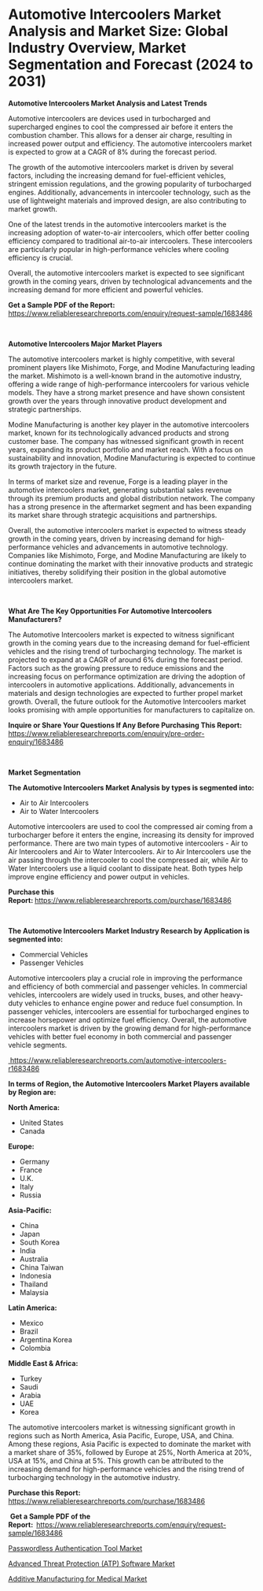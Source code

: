 <p><h1>Automotive Intercoolers Market Analysis and Market Size: Global Industry Overview, Market Segmentation and Forecast (2024 to 2031)</h1></p><p><strong>Automotive Intercoolers Market Analysis and Latest Trends</strong></p>
<p><p>Automotive intercoolers are devices used in turbocharged and supercharged engines to cool the compressed air before it enters the combustion chamber. This allows for a denser air charge, resulting in increased power output and efficiency. The automotive intercoolers market is expected to grow at a CAGR of 8% during the forecast period. </p><p>The growth of the automotive intercoolers market is driven by several factors, including the increasing demand for fuel-efficient vehicles, stringent emission regulations, and the growing popularity of turbocharged engines. Additionally, advancements in intercooler technology, such as the use of lightweight materials and improved design, are also contributing to market growth.</p><p>One of the latest trends in the automotive intercoolers market is the increasing adoption of water-to-air intercoolers, which offer better cooling efficiency compared to traditional air-to-air intercoolers. These intercoolers are particularly popular in high-performance vehicles where cooling efficiency is crucial.</p><p>Overall, the automotive intercoolers market is expected to see significant growth in the coming years, driven by technological advancements and the increasing demand for more efficient and powerful vehicles.</p></p>
<p><strong>Get a Sample PDF of the Report:&nbsp;</strong> <a href="https://www.reliableresearchreports.com/enquiry/request-sample/1683486">https://www.reliableresearchreports.com/enquiry/request-sample/1683486</a></p>
<p>&nbsp;</p>
<p><strong>Automotive Intercoolers Major Market Players</strong></p>
<p><p>The automotive intercoolers market is highly competitive, with several prominent players like Mishimoto, Forge, and Modine Manufacturing leading the market. Mishimoto is a well-known brand in the automotive industry, offering a wide range of high-performance intercoolers for various vehicle models. They have a strong market presence and have shown consistent growth over the years through innovative product development and strategic partnerships.</p><p>Modine Manufacturing is another key player in the automotive intercoolers market, known for its technologically advanced products and strong customer base. The company has witnessed significant growth in recent years, expanding its product portfolio and market reach. With a focus on sustainability and innovation, Modine Manufacturing is expected to continue its growth trajectory in the future.</p><p>In terms of market size and revenue, Forge is a leading player in the automotive intercoolers market, generating substantial sales revenue through its premium products and global distribution network. The company has a strong presence in the aftermarket segment and has been expanding its market share through strategic acquisitions and partnerships.</p><p>Overall, the automotive intercoolers market is expected to witness steady growth in the coming years, driven by increasing demand for high-performance vehicles and advancements in automotive technology. Companies like Mishimoto, Forge, and Modine Manufacturing are likely to continue dominating the market with their innovative products and strategic initiatives, thereby solidifying their position in the global automotive intercoolers market.</p></p>
<p>&nbsp;</p>
<p><strong>What Are The Key Opportunities For Automotive Intercoolers Manufacturers?</strong></p>
<p><p>The Automotive Intercoolers market is expected to witness significant growth in the coming years due to the increasing demand for fuel-efficient vehicles and the rising trend of turbocharging technology. The market is projected to expand at a CAGR of around 6% during the forecast period. Factors such as the growing pressure to reduce emissions and the increasing focus on performance optimization are driving the adoption of intercoolers in automotive applications. Additionally, advancements in materials and design technologies are expected to further propel market growth. Overall, the future outlook for the Automotive Intercoolers market looks promising with ample opportunities for manufacturers to capitalize on.</p></p>
<p><strong>Inquire or Share Your Questions If Any Before Purchasing This Report:</strong> <a href="https://www.reliableresearchreports.com/enquiry/pre-order-enquiry/1683486">https://www.reliableresearchreports.com/enquiry/pre-order-enquiry/1683486</a></p>
<p>&nbsp;</p>
<p><strong>Market Segmentation</strong></p>
<p><strong>The Automotive Intercoolers Market Analysis by types is segmented into:</strong></p>
<p><ul><li>Air to Air Intercoolers</li><li>Air to Water Intercoolers</li></ul></p>
<p><p>Automotive intercoolers are used to cool the compressed air coming from a turbocharger before it enters the engine, increasing its density for improved performance. There are two main types of automotive intercoolers - Air to Air Intercoolers and Air to Water Intercoolers. Air to Air Intercoolers use the air passing through the intercooler to cool the compressed air, while Air to Water Intercoolers use a liquid coolant to dissipate heat. Both types help improve engine efficiency and power output in vehicles.</p></p>
<p><strong>Purchase this Report:&nbsp;</strong><a href="https://www.reliableresearchreports.com/purchase/1683486">https://www.reliableresearchreports.com/purchase/1683486</a></p>
<p>&nbsp;</p>
<p><strong>The Automotive Intercoolers Market Industry Research by Application is segmented into:</strong></p>
<p><ul><li>Commercial Vehicles</li><li>Passenger Vehicles</li></ul></p>
<p><p>Automotive intercoolers play a crucial role in improving the performance and efficiency of both commercial and passenger vehicles. In commercial vehicles, intercoolers are widely used in trucks, buses, and other heavy-duty vehicles to enhance engine power and reduce fuel consumption. In passenger vehicles, intercoolers are essential for turbocharged engines to increase horsepower and optimize fuel efficiency. Overall, the automotive intercoolers market is driven by the growing demand for high-performance vehicles with better fuel economy in both commercial and passenger vehicle segments.</p></p>
<p><a href="https://www.reliableresearchreports.com/automotive-intercoolers-r1683486">&nbsp;https://www.reliableresearchreports.com/automotive-intercoolers-r1683486</a></p>
<p><strong>In terms of Region, the Automotive Intercoolers Market Players available by Region are:</strong></p>
<p>
    <p> <strong> North America: </strong>
        <ul>
            <li>United States</li>
            <li>Canada</li>
        </ul>
        </p> 
    <p> <strong> Europe: </strong>
        <ul>
            <li>Germany</li>
            <li>France</li>
            <li>U.K.</li>
            <li>Italy</li>
            <li>Russia</li>
        </ul>
        </p> 
    <p> <strong> Asia-Pacific: </strong>
        <ul>
            <li>China</li>
            <li>Japan</li>
            <li>South Korea</li>
            <li>India</li>
            <li>Australia</li>
            <li>China Taiwan</li>
            <li>Indonesia</li>
            <li>Thailand</li>
            <li>Malaysia</li>
        </ul>
        </p> 
    <p> <strong> Latin America: </strong>
        <ul>
            <li>Mexico</li>
            <li>Brazil</li>
            <li>Argentina Korea</li>
            <li>Colombia</li>
        </ul>
        </p> 
    <p> <strong> Middle East & Africa: </strong>
        <ul>
            <li>Turkey</li>
            <li>Saudi</li>
            <li>Arabia</li>
            <li>UAE</li>
            <li>Korea</li>
        </ul>
    </p>
    </p>
<p><p>The automotive intercoolers market is witnessing significant growth in regions such as North America, Asia Pacific, Europe, USA, and China. Among these regions, Asia Pacific is expected to dominate the market with a market share of 35%, followed by Europe at 25%, North America at 20%, USA at 15%, and China at 5%. This growth can be attributed to the increasing demand for high-performance vehicles and the rising trend of turbocharging technology in the automotive industry.</p></p>
<p><strong>Purchase this Report: </strong><a href="https://www.reliableresearchreports.com/purchase/1683486">https://www.reliableresearchreports.com/purchase/1683486</a></p>
<p>&nbsp;<strong>Get a Sample PDF of the Report:&nbsp;&nbsp;</strong><a href="https://www.reliableresearchreports.com/enquiry/request-sample/1683486">https://www.reliableresearchreports.com/enquiry/request-sample/1683486</a></p>
<p><strong></strong></p>
<p><p><a href="https://github.com/ksleyeze/Market-Research-Report-List-1/blob/main/passwordless-authentication-tool-market.md">Passwordless Authentication Tool Market</a></p><p><a href="https://github.com/eliasMan59/Market-Research-Report-List-1/blob/main/advanced-threat-protection-atp-software-market.md">Advanced Threat Protection (ATP) Software Market</a></p><p><a href="https://issuu.com/reportprime-2/docs/additive-manufacturing-for-medical-market-size-203">Additive Manufacturing for Medical Market</a></p></p>